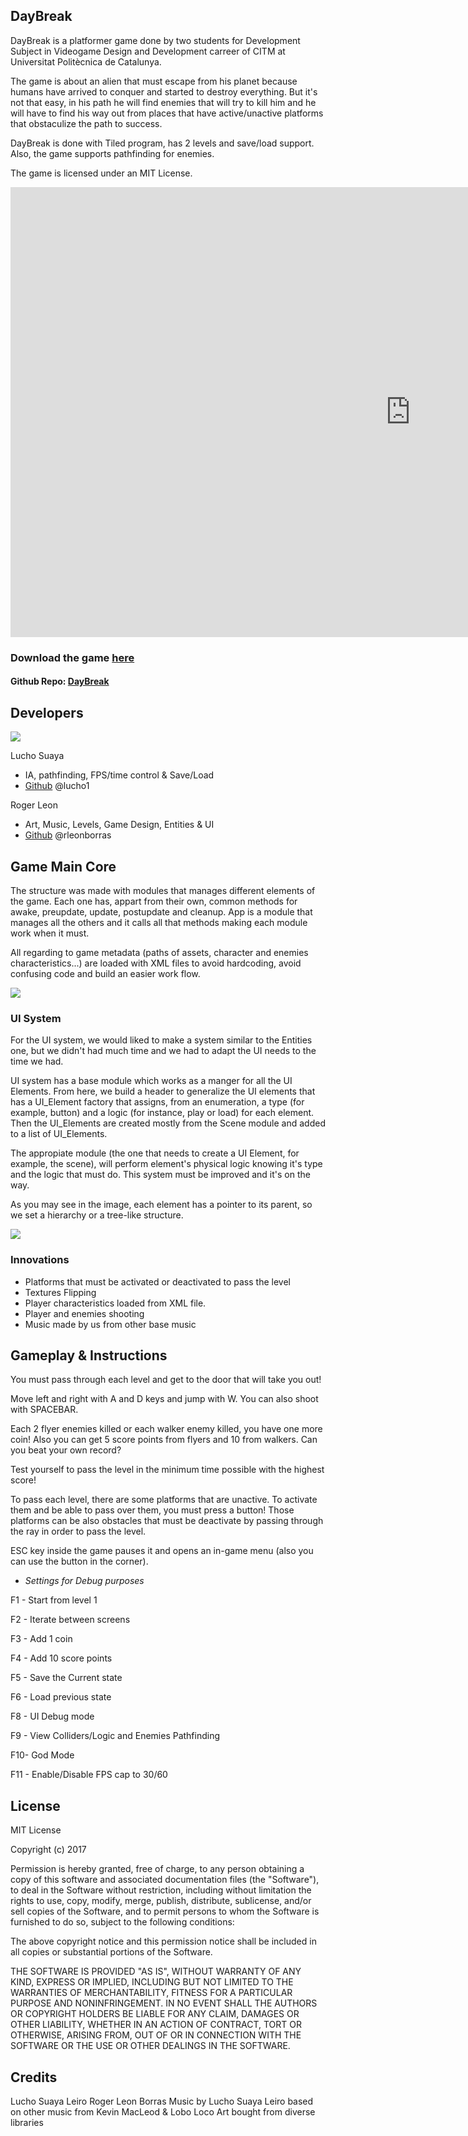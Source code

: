 ## DayBreak

DayBreak is a platformer game done by two students for Development Subject in Videogame Design and Development carreer of CITM at Universitat Politècnica
de Catalunya.

The game is about an alien that must escape from his planet because humans have arrived to conquer and started to destroy everything. But
it's not that easy, in his path he will find enemies that will try to kill him and he will have to find his way out from places that
have active/unactive platforms that obstaculize the path to success.

DayBreak is done with Tiled program, has 2 levels and save/load support. Also, the game supports pathfinding for enemies.

The game is licensed under an MIT License. 

<iframe width="1280" height="720" src="https://www.youtube.com/watch?v=09pPxgbtmFY&feature=youtu.be" frameborder="0" gesture="media" allow="encrypted-media" allowfullscreen></iframe>

### Download the game [here](https://github.com/lucho1/DevelopmentProject/releases/download/DayBreak-v1.0/DayBreak_v1_0.zip)
#### Github Repo: [DayBreak](https://github.com/lucho1/DevelopmentProject)

## Developers

![](https://github.com/lucho1/DevelopmentProject/blob/master/docs/teamphoto.jpg)

Lucho Suaya

* IA, pathfinding, FPS/time control & Save/Load
* [Github](https://github.com/lucho1) @lucho1

Roger Leon

* Art, Music, Levels, Game Design, Entities & UI
* [Github](rleonborras) @rleonborras

## Game Main Core

The structure was made with modules that manages different elements of the game. Each one has, appart from their own, common methods for
awake, preupdate, update, postupdate and cleanup. App is a module that manages all the others and it calls all that methods making
each module work when it must.

All regarding to game metadata (paths of assets, character and enemies characteristics...) are loaded with XML files to avoid hardcoding,
avoid confusing code and build an easier work flow.

![](https://github.com/lucho1/DevelopmentProject/blob/master/docs/UML.png)

### UI System

For the UI system, we would liked to make a system similar to the Entities one, but we didn't had much time and we had to adapt the UI needs to the time we had.

UI system has a base module which works as a manger for all the UI Elements. From here, we build a header to generalize the UI elements that has a UI_Element factory that assigns, from an enumeration, a type (for example, button) and a logic (for instance, play or load) for each element. Then the UI_Elements are created mostly from the Scene module and added to a list of UI_Elements.

The appropiate module (the one that needs to create a UI Element, for example, the scene), will perform element's physical logic knowing it's type and the logic that must do.
This system must be improved and it's on the way.

As you may see in the image, each element has a pointer to its parent, so we set a hierarchy or a tree-like structure.

![](https://github.com/lucho1/DevelopmentProject/blob/master/docs/UI_UML2.png)

### Innovations
* Platforms that must be activated or deactivated to pass the level
* Textures Flipping
* Player characteristics loaded from XML file.
* Player and enemies shooting
* Music made by us from other base music

## Gameplay & Instructions

You must pass through each level and get to the door that will take you out!

Move left and right with A and D keys and jump with W. You can also shoot with SPACEBAR.

Each 2 flyer enemies killed or each walker enemy killed, you have one more coin! Also you can get 5 score points from flyers and 10 from walkers. Can you beat your own record?

Test yourself to pass the level in the minimum time possible with the highest score!

To pass each level, there are some platforms that are unactive. To activate them and be able to pass over them, you must press a button!
Those platforms can be also obstacles that must be deactivate by passing through the ray in order to pass the level.

ESC key inside the game pauses it and opens an in-game menu (also you can use the button in the corner).

* _Settings for Debug purposes_

F1 - Start from level 1

F2 - Iterate between screens

F3 - Add 1 coin

F4 - Add 10 score points

F5 - Save the Current state

F6 - Load previous state

F8 - UI Debug mode

F9 - View Colliders/Logic and Enemies Pathfinding

F10- God Mode

F11 - Enable/Disable FPS cap to 30/60

## License

MIT License

Copyright (c) 2017 

Permission is hereby granted, free of charge, to any person obtaining a copy
of this software and associated documentation files (the "Software"), to deal
in the Software without restriction, including without limitation the rights
to use, copy, modify, merge, publish, distribute, sublicense, and/or sell
copies of the Software, and to permit persons to whom the Software is
furnished to do so, subject to the following conditions:

The above copyright notice and this permission notice shall be included in all
copies or substantial portions of the Software.

THE SOFTWARE IS PROVIDED "AS IS", WITHOUT WARRANTY OF ANY KIND, EXPRESS OR
IMPLIED, INCLUDING BUT NOT LIMITED TO THE WARRANTIES OF MERCHANTABILITY,
FITNESS FOR A PARTICULAR PURPOSE AND NONINFRINGEMENT. IN NO EVENT SHALL THE
AUTHORS OR COPYRIGHT HOLDERS BE LIABLE FOR ANY CLAIM, DAMAGES OR OTHER
LIABILITY, WHETHER IN AN ACTION OF CONTRACT, TORT OR OTHERWISE, ARISING FROM,
OUT OF OR IN CONNECTION WITH THE SOFTWARE OR THE USE OR OTHER DEALINGS IN THE
SOFTWARE.

## Credits
Lucho Suaya Leiro
Roger Leon Borras
Music by Lucho Suaya Leiro based on other music from Kevin MacLeod & Lobo Loco
Art bought from diverse libraries
